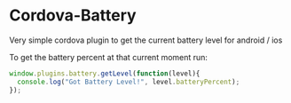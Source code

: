# Cordova-Battery
Very simple cordova plugin to get the current battery level for android / ios


To get the battery percent at that current moment run:

````javascript
window.plugins.battery.getLevel(function(level){
  console.log("Got Battery Level!", level.batteryPercent);
});
````
